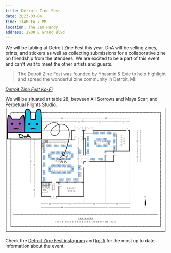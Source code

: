 ```yaml
---
title: Detroit Zine Fest
date: 2023-03-04
time: 11AM to 7 PM
location: The Jam Handy
address: 2900 E Grand Blvd
---
```


We will be tabling at Detroit Zine Fest this year. DnA will be selling zines, prints, and stickers as well as collecting submissions for a collaborative zine on friendship from the atendees. We are excited to be a part of this event and can't wait to meet the other artists and guests.

> The Detroit Zine Fest was founded by Yhasmin & Evie to help highlight and spread the wonderful zine community in Detroit, MI!

*[Detroit Zine Fest Ko-Fi](https://ko-fi.com/detroitzinefest)*

We will be situated at table 28, between All Sorrows and Maya Scar, and Perpetual Flights Studio.  
<a href="assets/img/events/detroitzinefesttable.png" title="Venue Table Map"><img src="assets/img/events/detroitzinefesttable.png" alt="A map showing the layout of the venue, with a large DnA logo pointing to table 28."></a>

Check the [Detroit Zine Fest instagram](https://www.instagram.com/detzinefest/) and [ko-fi](https://ko-fi.com/detroitzinefest) for the most up to date information about the event.
